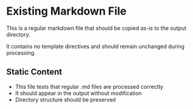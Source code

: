 # Existing Markdown File

This is a regular markdown file that should be copied as-is to the output directory.

It contains no template directives and should remain unchanged during processing.

## Static Content
- This file tests that regular .md files are processed correctly
- It should appear in the output without modification
- Directory structure should be preserved